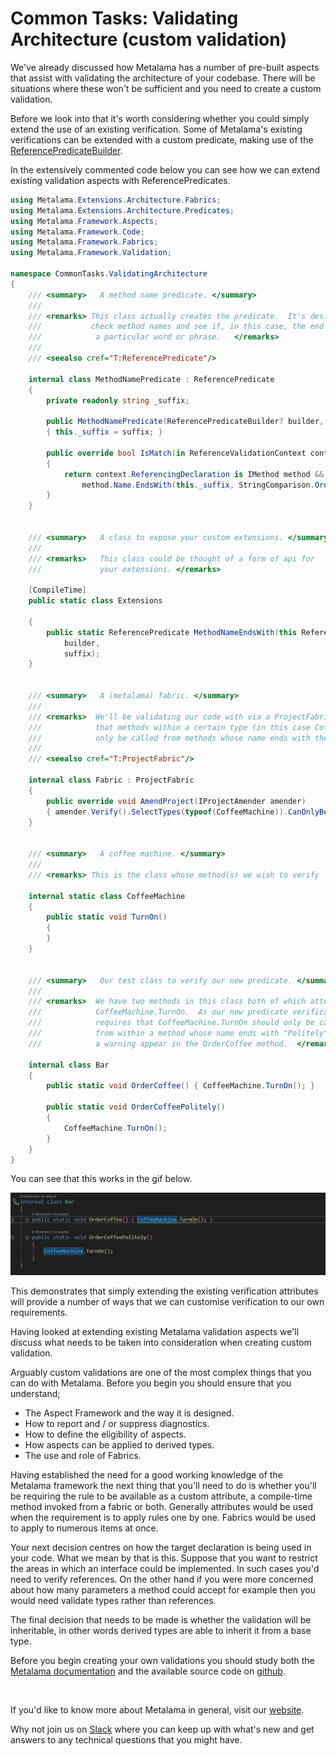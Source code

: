 # Common Tasks: Validating Architecture (custom validation)

We've already discussed how Metalama has a number of pre-built aspects that assist with validating the architecture of your codebase. There will be situations where these won't be sufficient and you need to create a custom validation.

Before we look into that it's worth considering whether you could simply extend the use of an existing verification. Some of Metalama's existing verifications can be extended with a custom predicate, making use of the [ReferencePredicateBuilder](https://doc.postsharp.net/metalama/api/metalama-extensions-architecture-predicates-referencepredicatebuilder).

In the extensively commented code below you can see how we can extend existing validation aspects with ReferencePredicates.

```c#
using Metalama.Extensions.Architecture.Fabrics;
using Metalama.Extensions.Architecture.Predicates;
using Metalama.Framework.Aspects;
using Metalama.Framework.Code;
using Metalama.Framework.Fabrics;
using Metalama.Framework.Validation;

namespace CommonTasks.ValidatingArchitecture
{
    /// <summary>   A method name predicate. </summary>
    ///
    /// <remarks> This class actually creates the predicate.  It's designed to
    ///           check method names and see if, in this case, the end with
    ///            a particular word or phrase.   </remarks>
    ///
    /// <seealso cref="T:ReferencePredicate"/>

    internal class MethodNamePredicate : ReferencePredicate
    {
        private readonly string _suffix;

        public MethodNamePredicate(ReferencePredicateBuilder? builder, string suffix) : base(builder)
        { this._suffix = suffix; }

        public override bool IsMatch(in ReferenceValidationContext context)
        {
            return context.ReferencingDeclaration is IMethod method &&
                method.Name.EndsWith(this._suffix, StringComparison.Ordinal);
        }
    }


    /// <summary>   A class to expose your custom extensions. </summary>
    ///
    /// <remarks>   This class could be thought of a form of api for
    ///             your extensions. </remarks>

    [CompileTime]
    public static class Extensions

    {
        public static ReferencePredicate MethodNameEndsWith(this ReferencePredicateBuilder? builder, string suffix) => new MethodNamePredicate(
            builder,
            suffix);
    }


    /// <summary>   A (metalama) fabric. </summary>
    ///
    /// <remarks>  We'll be validating our code with via a ProjectFabric. It will verify
    ///            that methods within a certain type (in this case CoffeeMachine) can
    ///            only be called from methods whose name ends with the word "Politely". </remarks>
    ///
    /// <seealso cref="T:ProjectFabric"/>

    internal class Fabric : ProjectFabric
    {
        public override void AmendProject(IProjectAmender amender)
        { amender.Verify().SelectTypes(typeof(CoffeeMachine)).CanOnlyBeUsedFrom(r => r.MethodNameEndsWith("Politely")); }
    }


    /// <summary>   A coffee machine. </summary>
    ///
    /// <remarks> This is the class whose method(s) we wish to verify  </remarks>

    internal static class CoffeeMachine
    {
        public static void TurnOn()
        {
        }
    }


    /// <summary>   Our test class to verify our new predicate. </summary>
    ///
    /// <remarks>  We have two methods in this class both of which attempt to call
    ///            CoffeeMachine.TurnOn.  As our new predicate verification
    ///            requires that CoffeeMachine.TurnOn should only be called
    ///            from within a method whose name ends with "Politely" we should see
    ///            a warning appear in the OrderCoffee method.  </remarks>

    internal class Bar
    {
        public static void OrderCoffee() { CoffeeMachine.TurnOn(); }

        public static void OrderCoffeePolitely()
        {
            CoffeeMachine.TurnOn();
        }
    }
}
```

You can see that this works in the gif below.

![](images/refpredicate.gif)

This demonstrates that simply extending the existing verification attributes will provide a number of ways that we can customise verification to our own requirements.

Having looked at extending existing Metalama validation aspects we'll discuss what needs to be taken into consideration when creating custom validation.

Arguably custom validations are one of the most complex things that you can do with Metalama. Before you begin you should ensure that you understand;

- The Aspect Framework and the way it is designed.
- How to report and / or suppress diagnostics.
- How to define the eligibility of aspects.
- How aspects can be applied to derived types.
- The use and role of Fabrics.

Having established the need for a good working knowledge of the Metalama framework the next thing that you'll need to do is whether you'll be requiring the rule to be available as a custom attribute, a compile-time method invoked from a fabric or both. Generally attributes would be used when the requirement is to apply rules one by one. Fabrics would be used to apply to numerous items at once.

Your next decision centres on how the target declaration is being used in your code. What we mean by that is this. Suppose that you want to restrict the areas in which an interface could be implemented. In such cases you'd need to verify references. On the other hand if you were more concerned about how many parameters a method could accept for example then you would need validate types rather than references.

The final decision that needs to be made is whether the validation will be inheritable, in other words derived types are able to inherit it from a base type.

Before you begin creating your own validations you should study both the [Metalama documentation](https://doc.postsharp.net/metalama/conceptual/architecture/extending) and the available source code on [github](https://github.com/postsharp/Metalama.Framework/tree/release/2024.0/Metalama.Framework/Validation).

<br>

If you'd like to know more about Metalama in general, visit our [website](https://www.postsharp.net/metalama).

Why not join us on [Slack](https://www.postsharp.net/slack) where you can keep up with what's new and get answers to any technical questions that you might have.
